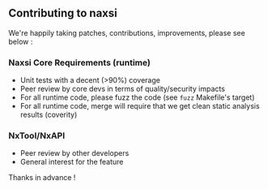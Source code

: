 ## Contributing to naxsi

We're happily taking patches, contributions, improvements, please see below :

### Naxsi Core Requirements (runtime)

 * Unit tests with a decent (>90%) coverage
 * Peer review by core devs in terms of quality/security impacts
 * For all runtime code, please fuzz the code (see `fuzz` Makefile's target)
 * For all runtime code, merge will require that we get clean static analysis results (coverity)

### NxTool/NxAPI

 * Peer review by other developers
 * General interest for the feature

Thanks in advance !

